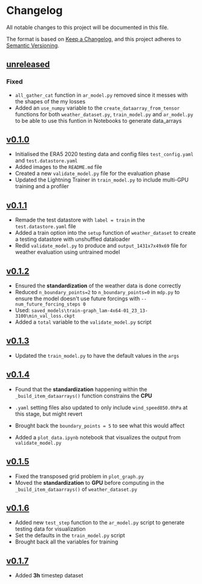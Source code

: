 # Changelog

All notable changes to this project will be documented in this file.

The format is based on [Keep a Changelog](https://keepachangelog.com/en/1.1.0/),
and this project adheres to [Semantic Versioning](https://semver.org/spec/v2.0.0.html).

## [unreleased](https://github.com/mllam/neural-lam/tree/main)

### Fixed

- `all_gather_cat` function in `ar_model.py` removed since it messes with the shapes of the my losses
- Added an `use_numpy` variable to the `create_dataarray_from_tensor` functions for both `weather_dataset.py`, `train_model.py` and `ar_model.py` to be able to use this funtion in Notebooks to generate data_arrays


## [v0.1.0](https://github.com/Divanvdb/dk-neural-lam)

- Initialised the ERA5 2020 testing data and config files `test_config.yaml` and `test.datastore.yaml`
- Added images to the `README.md` file
- Created a new `validate_model.py` file for the evaluation phase
- Updated the Lightning Trainer in `train_model.py` to include multi-GPU training and a profiler

## [v0.1.1](https://github.com/Divanvdb/dk-neural-lam)

- Remade the test datastore with `label = train` in the `test.datastore.yaml` file
- Added a train option into the `setup` function of `weather_dataset` to create a testing datastore with unshuffled dataloader
- Redid `validate_model.py` to produce and `output_1431x7x49x69` file for weather evaluation using untrained model

## [v0.1.2](https://github.com/Divanvdb/dk-neural-lam)

- Ensured the **standardization** of the weather data is done correctly
- Reduced `n_boundary_points=2` to `n_boundary_points=0` in `mdp.py` to ensure the model doesn't use future forcings with `--num_future_forcing_steps 0` 
- Used: `saved_models\train-graph_lam-4x64-01_23_13-3100\min_val_loss.ckpt`
- Added a `total` variable to the `validate_model.py` script

## [v0.1.3](https://github.com/Divanvdb/dk-neural-lam)

- Updated the `train_model.py` to have the default values in the `args`

## [v0.1.4](https://github.com/Divanvdb/dk-neural-lam)

- Found that the **standardization** happening within the `_build_item_dataarrays()` function constrains the **CPU**

- `.yaml` setting files also updated to only include `wind_speed850.0hPa` at this stage, but might revert
- Brought back the `boundary_points = 5` to see what this would affect
- Added a `plot_data.ipynb` notebook that visualizes the output from `validate_model.py`

## [v0.1.5](https://github.com/Divanvdb/dk-neural-lam)

- Fixed the transposed grid problem in `plot_graph.py`
- Moved the **standardization** to **GPU** before computing in the `_build_item_dataarrays()` of `weather_dataset.py`

## [v0.1.6](https://github.com/Divanvdb/dk-neural-lam)

- Added new `test_step` function to the `ar_model.py` script to generate testing data for visualization
- Set the defaults in the `train_model.py` script
- Brought back all the variables for training

## [v0.1.7](https://github.com/Divanvdb/dk-neural-lam)

- Added **3h** timestep dataset